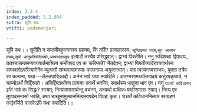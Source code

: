 ```yaml
---
index: 3.2.4
index_padded: 3.2.004
sutra: सुपि स्थः
vritti: padamanjari

---
```

सुपि स्थः।। सुपीति न सप्तमीबहुवचनस्य ग्रहणम्, किं तर्हि? प्रत्याहारस्य; `सुप्तिङन्तं पदम्`,`सुप आत्मनः क्यच्`,`सुपो धातुप्रतिपदिकयोः`,`अव्ययादाप्सुपः` इत्यादौ तस्यैव प्रसिद्ध्वात्। द्वाभ्यं पिबतीति। ननु रूढिशब्दा द्विपादयः, ततश्चासन्तमप्यवयवार्तमाश्रित्य कर्मोपपद एव कः करिष्यते? नैतदेवम्; द्वाभ्यां पिबतीत्यादेरवयवार्थस्य सम्भवतोऽपरित्यागेनैव व्युत्पत्तौ सम्भवत्यामस्याः कल्पनाया अयुक्तत्वात्। यत्र त्वत्यन्तमसम्भवः, युक्ता तत्रैव सा कल्पना, यथा---तैलतपायिकादौ। अनेन भावे यथा स्यादिति। आरम्भसामर्थ्यात्तावदयं कर्तुरपकृष्यते, न चान्योऽर्थो निर्द्दिश्यते। अनिर्द्दिष्टार्थाश्च प्रत्ययाः स्वार्थे भवन्ति, स्वार्थस्च धातूनां भाव एव। ननु `घञर्थे कविधानम्` इति भावे कः सिद्धः? सत्यम्; नित्यसमासार्थन्तु वचनम्, अन्यर्था पाक्षिकः षष्ठीसमासः स्याद्। नित्य एव तूपपदसमासो भवति, तथा चाखूनामुत्थानमित्यस्वपदेन विग्रहः कृतः। घञर्थे कविधानमित्यत्र स्थग्रहणं कर्तृवर्जिते कारकेऽपि यथा स्यादिति।।